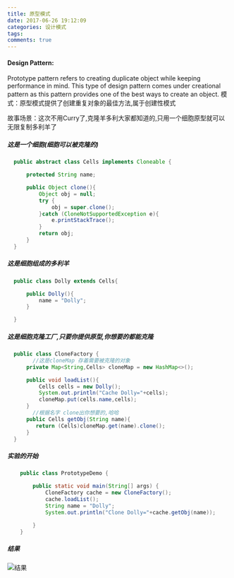 ```yaml
---
title: 原型模式
date: 2017-06-26 19:12:09
categories: 设计模式
tags:
comments: true
---
```


#### Design Pattern:
Prototype pattern refers to creating duplicate object while keeping performance in mind. This type of design pattern comes under creational pattern as this pattern provides one of the best ways to create an object.
模式：原型模式提供了创建重复对象的最佳方法,属于创建性模式

故事场景：这次不用Curry了,克隆羊多利大家都知道的,只用一个细胞原型就可以无限复制多利羊了

##### 这是一个细胞(细胞可以被克隆的)
``` java
  public abstract class Cells implements Cloneable {

      protected String name;

      public Object clone(){
          Object obj = null;
          try {
              obj = super.clone();
          }catch (CloneNotSupportedException e){
              e.printStackTrace();
          }
          return obj;
      }
  }
```

##### 这是细胞组成的多利羊
``` java
  public class Dolly extends Cells{

      public Dolly(){
          name = "Dolly";
      }

  }

```
##### 这是细胞克隆工厂,只要你提供原型,你想要的都能克隆
``` java
  public class CloneFactory {
        //这是cloneMap 存着需要被克隆的对象
      private Map<String,Cells> cloneMap = new HashMap<>();

      public void loadList(){
          Cells cells = new Dolly();
          System.out.println("Cache Dolly="+cells);
          cloneMap.put(cells.name,cells);
      }
        //根据名字 clone出你想要的,哈哈
      public Cells getObj(String name){
         return (Cells)cloneMap.get(name).clone();
      }
  }

```
##### 实验的开始
``` java
    public class PrototypeDemo {

        public static void main(String[] args) {
            CloneFactory cache = new CloneFactory();
            cache.loadList();
            String name = "Dolly";
            System.out.println("Clone Dolly="+cache.getObj(name));

        }
    }

```

##### 结果
![结果](/uploads/pattern/prototype.png)


